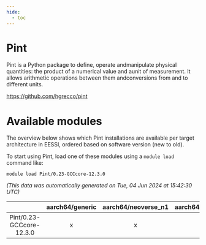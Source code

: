 ```yaml
---
hide:
  - toc
---
```


Pint
====


Pint is a Python package to define, operate andmanipulate physical quantities: the product of a numerical value and aunit of measurement. It allows arithmetic operations between them andconversions from and to different units.

https://github.com/hgrecco/pint
# Available modules


The overview below shows which Pint installations are available per target architecture in EESSI, ordered based on software version (new to old).

To start using Pint, load one of these modules using a `module load` command like:

```shell
module load Pint/0.23-GCCcore-12.3.0
```

*(This data was automatically generated on Tue, 04 Jun 2024 at 15:42:30 UTC)*  

| |aarch64/generic|aarch64/neoverse_n1|aarch64/neoverse_v1|x86_64/generic|x86_64/amd/zen2|x86_64/amd/zen3|x86_64/intel/haswell|x86_64/intel/skylake_avx512|
| :---: | :---: | :---: | :---: | :---: | :---: | :---: | :---: | :---: |
|Pint/0.23-GCCcore-12.3.0|x|x|x|x|x|x|x|x|
